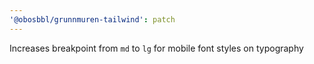 ```yaml
---
'@obosbbl/grunnmuren-tailwind': patch
---
```


Increases breakpoint from `md` to `lg` for mobile font styles on typography
